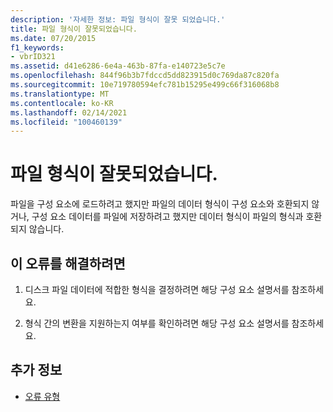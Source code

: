 ```yaml
---
description: '자세한 정보: 파일 형식이 잘못 되었습니다.'
title: 파일 형식이 잘못되었습니다.
ms.date: 07/20/2015
f1_keywords:
- vbrID321
ms.assetid: d41e6286-6e4a-463b-87fa-e140723e5c7e
ms.openlocfilehash: 844f96b3b7fdccd5dd823915d0c769da87c820fa
ms.sourcegitcommit: 10e719780594efc781b15295e499c66f316068b8
ms.translationtype: MT
ms.contentlocale: ko-KR
ms.lasthandoff: 02/14/2021
ms.locfileid: "100460139"
---
```

# <a name="file-format-not-valid"></a>파일 형식이 잘못되었습니다.

파일을 구성 요소에 로드하려고 했지만 파일의 데이터 형식이 구성 요소와 호환되지 않거나, 구성 요소 데이터를 파일에 저장하려고 했지만 데이터 형식이 파일의 형식과 호환되지 않습니다.  
  
## <a name="to-correct-this-error"></a>이 오류를 해결하려면  
  
1. 디스크 파일 데이터에 적합한 형식을 결정하려면 해당 구성 요소 설명서를 참조하세요.  
  
2. 형식 간의 변환을 지원하는지 여부를 확인하려면 해당 구성 요소 설명서를 참조하세요.  
  
## <a name="see-also"></a>추가 정보

- [오류 유형](../programming-guide/language-features/error-types.md)
